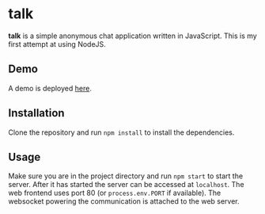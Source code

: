 # talk
**talk** is a simple anonymous chat application written in JavaScript. This is my first attempt at using NodeJS.

## Demo
A demo is deployed [here](https://fylipp-talk.herokuapp.com).

## Installation
Clone the repository and run `npm install` to install the dependencies.

## Usage
Make sure you are in the project directory and run `npm start` to start the server. After it has started
the server can be accessed at `localhost`. The web frontend uses port 80 (or `process.env.PORT` if available). The websocket powering the communication is attached to the web server.
